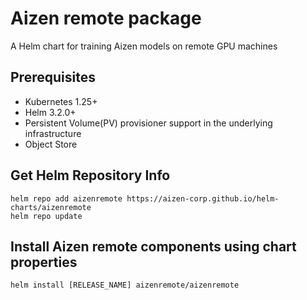 # Aizen remote package

A Helm chart for training Aizen models on remote GPU machines

## Prerequisites
- Kubernetes 1.25+
- Helm 3.2.0+
- Persistent Volume(PV) provisioner support in the underlying infrastructure
- Object Store 

## Get Helm Repository Info
```
helm repo add aizenremote https://aizen-corp.github.io/helm-charts/aizenremote
helm repo update
```
## Install Aizen remote components using chart properties
```
helm install [RELEASE_NAME] aizenremote/aizenremote
```
